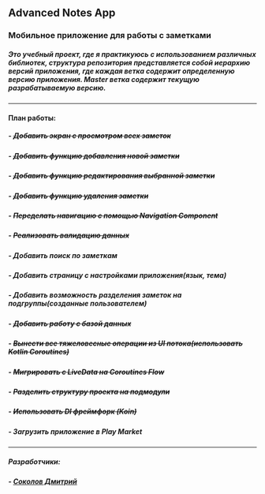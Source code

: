 ##  Advanced Notes App
### Мобильное приложение для работы с заметками

##### Это учебный проект, где я практикуюсь с использованием различных библиотек, структура репозитория представляется собой иерархию версий приложения, где каждая ветка содержит определенную версию приложения. Master ветка содержит текущую разрабатываемую версию.

------------



#### План работы:
##### - ~~Добавить экран с просмотром всех заметок~~
##### - ~~Добавить функцию добавления новой заметки~~
##### - ~~Добавить функцию редактирования выбранной заметки~~
##### - ~~Добавить функцию удаления заметки~~
##### - ~~Переделать навигацию с помощью Navigation Component~~
##### - ~~Реализовать валидацию данных~~
##### - Добавить поиск по заметкам
##### - Добавить страницу с настройками приложения(язык, тема)
##### - Добавить возможность разделения заметок на подгруппы(созданные пользователем)
##### - ~~Добавить работу с базой данных~~
##### - ~~Вынести все тяжеловесные операции из UI потока(использовать Kotlin Coroutines)~~
##### - ~~Мигрировать с LiveData на Coroutines Flow~~
##### - ~~Разделить структуру проекта на подмодули~~
##### - ~~Использовать DI фреймфорк (Koin)~~
##### - Загрузить приложение в Play Market





------------
##### Разработчики:
##### - [Соколов Дмитрий](https://github.com/Sokolov-Dmitriy "Соколов Дмитрий")